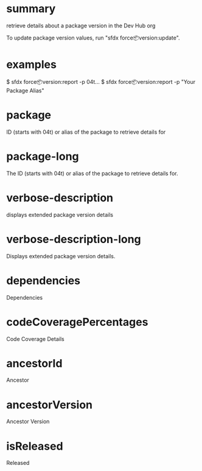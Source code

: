 # summary

retrieve details about a package version in the Dev Hub org

To update package version values, run "sfdx force:package:version:update".

# examples

$ sfdx force:package:version:report -p 04t...
$ sfdx force:package:version:report -p "Your Package Alias"

# package

ID (starts with 04t) or alias of the package to retrieve details for

# package-long

The ID (starts with 04t) or alias of the package to retrieve details for.

# verbose-description

displays extended package version details

# verbose-description-long

Displays extended package version details.

# dependencies

Dependencies

# codeCoveragePercentages

Code Coverage Details

# ancestorId

Ancestor

# ancestorVersion

Ancestor Version

# isReleased

Released
